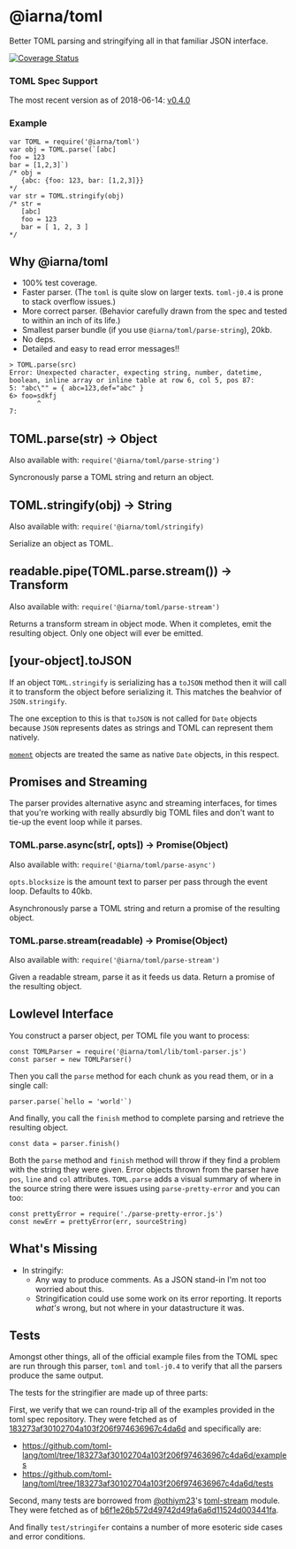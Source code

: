 # @iarna/toml

Better TOML parsing and stringifying all in that familiar JSON interface.

[![Coverage Status](https://coveralls.io/repos/github/iarna/iarna-toml/badge.svg?branch=master)](https://coveralls.io/github/iarna/iarna-toml?branch=master)

### TOML Spec Support

The most recent version as of 2018-06-14: [v0.4.0](https://github.com/mojombo/toml/blob/master/versions/en/toml-v0.4.0.md)

### Example

```
var TOML = require('@iarna/toml')
var obj = TOML.parse(`[abc]
foo = 123
bar = [1,2,3]`)
/* obj =
   {abc: {foo: 123, bar: [1,2,3]}}
*/
var str = TOML.stringify(obj)
/* str =
   [abc]
   foo = 123
   bar = [ 1, 2, 3 ]
*/
```

## Why @iarna/toml

* 100% test coverage.
* Faster parser. (The `toml` is quite slow on larger texts. `toml-j0.4` is prone to stack overflow issues.)
* More correct parser. (Behavior carefully drawn from the spec and tested to within an inch of its life.)
* Smallest parser bundle (if you use `@iarna/toml/parse-string`), 20kb.
* No deps.
* Detailed and easy to read error messages‼

```
> TOML.parse(src)
Error: Unexpected character, expecting string, number, datetime, boolean, inline array or inline table at row 6, col 5, pos 87:
5: "abc\"" = { abc=123,def="abc" }
6> foo=sdkfj
       ^
7:
```

## TOML.parse(str) → Object

Also available with: `require('@iarna/toml/parse-string')`

Syncronously parse a TOML string and return an object.

## TOML.stringify(obj) → String

Also available with: `require('@iarna/toml/stringify)`

Serialize an object as TOML.

## readable.pipe(TOML.parse.stream()) → Transform

Also available with: `require('@iarna/toml/parse-stream')`

Returns a transform stream in object mode.  When it completes, emit the
resulting object. Only one object will ever be emitted.

## [your-object].toJSON

If an object `TOML.stringify` is serializing has a `toJSON` method then it
will call it to transform the object before serializing it.  This matches
the beahvior of `JSON.stringify`.

The one exception to this is that `toJSON` is not called for `Date` objects
because `JSON` represents dates as strings and TOML can represent them natively.

[`moment`](https://www.npmjs.com/package/moment) objects are treated the
same as native `Date` objects, in this respect.

## Promises and Streaming

The parser provides alternative async and streaming interfaces, for times
that you're working with really absurdly big TOML files and don't want to
tie-up the event loop while it parses.

### TOML.parse.async(str[, opts]) → Promise(Object)

Also available with: `require('@iarna/toml/parse-async')`

`opts.blocksize` is the amount text to parser per pass through the event loop. Defaults to 40kb.

Asynchronously parse a TOML string and return a promise of the resulting object.

### TOML.parse.stream(readable) → Promise(Object)

Also available with: `require('@iarna/toml/parse-stream')`

Given a readable stream, parse it as it feeds us data. Return a promise of the resulting object.

## Lowlevel Interface

You construct a parser object, per TOML file you want to process:

```
const TOMLParser = require('@iarna/toml/lib/toml-parser.js')
const parser = new TOMLParser()
```

Then you call the `parse` method for each chunk as you read them, or in a
single call:

```
parser.parse(`hello = 'world'`)
```

And finally, you call the `finish` method to complete parsing and retrieve
the resulting object.

```
const data = parser.finish()
```

Both the `parse` method and `finish` method will throw if they find a
problem with the string they were given.  Error objects thrown from the
parser have `pos`, `line` and `col` attributes.  `TOML.parse` adds a visual
summary of where in the source string there were issues using
`parse-pretty-error` and you can too:

```
const prettyError = require('./parse-pretty-error.js')
const newErr = prettyError(err, sourceString)
```

## What's Missing

* In stringify:
  * Any way to produce comments. As a JSON stand-in I'm not too worried about this.
  * Stringification could use some work on its error reporting.  It reports
    _what's_ wrong, but not where in your datastructure it was.

## Tests

Amongst other things, all of the official example files from the TOML spec
are run through this parser, `toml` and `toml-j0.4` to verify that all the
parsers produce the same output.

The tests for the stringifier are made up of three parts:

First, we verify that we can round-trip all of the examples provided in the toml spec repository. They were fetched as of
[183273af30102704a103f206f974636967c4da6d](https://github.com/toml-lang/toml/tree/183273af30102704a103f206f974636967c4da6d)
and specifically are:

* https://github.com/toml-lang/toml/tree/183273af30102704a103f206f974636967c4da6d/examples
* https://github.com/toml-lang/toml/tree/183273af30102704a103f206f974636967c4da6d/tests

Second, many tests are borrowed from
[@othiym23](https://github.com/othiym23)'s
[toml-stream](https://npmjs.com/package/toml-stream) module. They were fetched as of
[b6f1e26b572d49742d49fa6a6d11524d003441fa](https://github.com/othiym23/toml-stream/tree/b6f1e26b572d49742d49fa6a6d11524d003441fa/test).

And finally `test/stringifer` contains a number of more esoteric side cases and error conditions.
